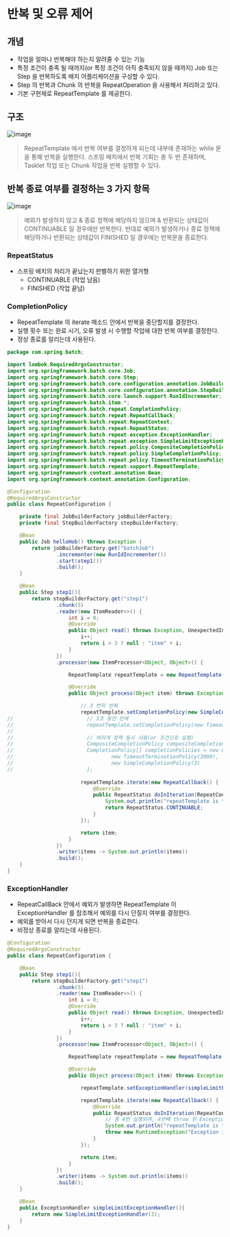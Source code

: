 # 반복 및 오류 제어

## 개념

- 작업을 얼마나 반복해야 하는지 알려줄 수 있는 기능
- 특정 조건이 충족 될 때까지(or 특정 조건이 아직 충족되지 않을 때까지) Job 또는 Step 을 반복하도록 배치 어플리케이션을 구성할 수 있다.
- Step 의 반복과 Chunk 의 반복을 RepeatOperation 을 사용해서 처리하고 있다.
- 기본 구현체로 RepeatTemplate 를 제공한다.

## 구조

![image](https://github.com/honeyosori/spring-batch/assets/53935439/f26ffade-b0cf-4d5e-a1a9-d6a1725873f0)

> RepeatTemplate 에서 반복 여부를 결정하게 되는데 내부에 존재하는 while 문을 통해 반복을 실행한다.
> 스프링 배치에서 반복 기회는 총 두 번 존재하며, Tasklet 작업 또는 Chunk 작업을 반복 실행할 수 있다.
 
## 반복 종료 여부를 결정하는 3 가지 항목

![image](https://github.com/honeyosori/spring-batch/assets/53935439/40a0eab8-d055-49c5-9f87-42d6d0201c85)

> 예외가 발생하지 않고 & 종료 정책에 해당하지 않으며 & 반환되는 상태값이 CONTINUABLE 일 경우에만 반복한다.
> 반대로 예외가 발생하거나 종료 정책에 해당하거나 반환되는 상태값이 FINISHED 일 경우에는 반복문을 종료한다.

### RepeatStatus

- 스프링 배치의 처리가 끝났는지 판별하기 위한 열거형
  - CONTINUABLE (작업 남음)
  - FINISHED (작업 끝남)

### CompletionPolicy

- RepeatTemplate 의 iterate 메소드 안에서 반복을 중단할지를 결정한다.
- 실행 횟수 또는 완료 시기, 오류 발생 시 수행할 작업에 대한 반복 여부를 결정한다.
- 정상 종료를 알리는데 사용된다.

```java
package com.spring.batch;

import lombok.RequiredArgsConstructor;
import org.springframework.batch.core.Job;
import org.springframework.batch.core.Step;
import org.springframework.batch.core.configuration.annotation.JobBuilderFactory;
import org.springframework.batch.core.configuration.annotation.StepBuilderFactory;
import org.springframework.batch.core.launch.support.RunIdIncrementer;
import org.springframework.batch.item.*;
import org.springframework.batch.repeat.CompletionPolicy;
import org.springframework.batch.repeat.RepeatCallback;
import org.springframework.batch.repeat.RepeatContext;
import org.springframework.batch.repeat.RepeatStatus;
import org.springframework.batch.repeat.exception.ExceptionHandler;
import org.springframework.batch.repeat.exception.SimpleLimitExceptionHandler;
import org.springframework.batch.repeat.policy.CompositeCompletionPolicy;
import org.springframework.batch.repeat.policy.SimpleCompletionPolicy;
import org.springframework.batch.repeat.policy.TimeoutTerminationPolicy;
import org.springframework.batch.repeat.support.RepeatTemplate;
import org.springframework.context.annotation.Bean;
import org.springframework.context.annotation.Configuration;

@Configuration
@RequiredArgsConstructor
public class RepeatConfiguration {

    private final JobBuilderFactory jobBuilderFactory;
    private final StepBuilderFactory stepBuilderFactory;

    @Bean
    public Job helloHob() throws Exception {
        return jobBuilderFactory.get("batchJob")
                .incrementer(new RunIdIncrementer())
                .start(step1())
                .build();
    }

    @Bean
    public Step step1(){
        return stepBuilderFactory.get("step1")
                .chunk(5)
                .reader(new ItemReader<>() {
                    int i = 0;
                    @Override
                    public Object read() throws Exception, UnexpectedInputException, ParseException, NonTransientResourceException {
                        i++;
                        return i > 3 ? null : "item" + i;
                    }
                })
                .processor(new ItemProcessor<Object, Object>() {

                    RepeatTemplate repeatTemplate = new RepeatTemplate();

                    @Override
                    public Object process(Object item) throws Exception {

                        // 3 번의 반복
                        repeatTemplate.setCompletionPolicy(new SimpleCompletionPolicy(3));
//                        // 3초 동안 반복
//                        repeatTemplate.setCompletionPolicy(new TimeoutTerminationPolicy(3000));
//
//                        // 여러개 정책 동시 사용(or 조건으로 실행)
//                        CompositeCompletionPolicy compositeCompletionPolicy = new CompositeCompletionPolicy();
//                        CompletionPolicy[] completionPolicies = new CompletionPolicy[]{
//                                new TimeoutTerminationPolicy(3000),
//                                new SimpleCompletionPolicy(3)
//                        };
                        
                        repeatTemplate.iterate(new RepeatCallback() {
                            @Override
                            public RepeatStatus doInIteration(RepeatContext context) throws Exception {
                                System.out.println("repeatTemplate is testing");
                                return RepeatStatus.CONTINUABLE;
                            }
                        });

                        return item;
                    }
                })
                .writer(items -> System.out.println(items))
                .build();
    }
}

```

### ExceptionHandler

- RepeatCallBack 안에서 예외가 발생하면 RepeatTemplate 이 ExceptionHandler 를 참조해서 예외를 다시 던질지 여부를 결정한다.
- 예외를 받아서 다시 던지게 되면 반복을 종료한다.
- 비정상 종료를 알리는데 사용된다.

```java
@Configuration
@RequiredArgsConstructor
public class RepeatConfiguration {

    @Bean
    public Step step1(){
        return stepBuilderFactory.get("step1")
                .chunk(5)
                .reader(new ItemReader<>() {
                    int i = 0;
                    @Override
                    public Object read() throws Exception, UnexpectedInputException, ParseException, NonTransientResourceException {
                        i++;
                        return i > 3 ? null : "item" + i;
                    }
                })
                .processor(new ItemProcessor<Object, Object>() {

                    RepeatTemplate repeatTemplate = new RepeatTemplate();

                    @Override
                    public Object process(Object item) throws Exception {

                        repeatTemplate.setExceptionHandler(simpleLimitExceptionHandler());

                        repeatTemplate.iterate(new RepeatCallback() {
                            @Override
                            public RepeatStatus doInIteration(RepeatContext context) throws Exception {
                                // 총 4번 실행되며, 4번째 throw 된 Exception 은 정상적으로 처리되지 못함
                                System.out.println("repeatTemplate is testing");
                                throw new RuntimeException("Exception is occurred");
                            }
                        });

                        return item;
                    }
                })
                .writer(items -> System.out.println(items))
                .build();
    }

    @Bean
    public ExceptionHandler simpleLimitExceptionHandler(){
        return new SimpleLimitExceptionHandler(3);
    }
}

```